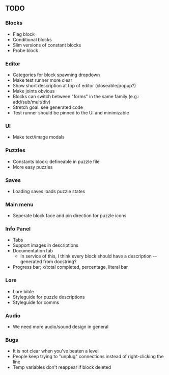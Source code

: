 ## TODO
### Blocks
- Flag block
- Conditional blocks
- Slim versions of constant blocks
- Probe block

### Editor
- Categories for block spawning dropdown
- Make test runner more clear
- Show short description at top of editor (closeable/popup?)
- Make joints obvious
- Blocks can switch between "forms" in the same family (e.g.: add/sub/mult/div)
- Stretch goal: see generated code
- Test runner should be pinned to the UI and minimizable

### UI
- Make text/image modals

### Puzzles
- Constants block: defineable in puzzle file
- More easy puzzles

### Saves
- Loading saves loads puzzle states

### Main menu
- Seperate block face and pin direction for puzzle icons

### Info Panel
- Tabs
- Support images in descriptions
- Documentation tab
  - In service of this, I think every block should have a description -- generated from docstring?
- Progress bar; x/total completed, percentage, literal bar

### Lore
- Lore bible
- Styleguide for puzzle descriptions
- Styleguide for comms

### Audio
- We need more audio/sound design in general

### Bugs
- It is not clear when you've beaten a level
- People keep trying to "unplug" connections instead of right-clicking the line
- Temp variables don't reappear if block deleted
